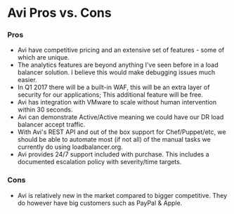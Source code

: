 # Avi Pros vs. Cons


### Pros

- Avi have competitive pricing and an extensive set of features - some of which are unique.
- The analytics features are beyond anything I've seen before in a load balancer solution. I believe this would make debugging issues much easier.
- In Q1 2017 there will be a built-in WAF, this will be an extra layer of security for our applications; This additional feature will be free.
- Avi has integration with VMware to scale without human intervention within 30 seconds.
- Avi can demonstrate Active/Active meaning we could have our DR load balancer accept traffic.
- With Avi's REST API and out of the box support for Chef/Puppet/etc, we should be able to automate most (if not all) of the manual tasks we currently do using loadbalancer.org.
- Avi provides 24/7 support included with purchase. This includes a documented escalation policy with severity/time targets.

### Cons

- Avi is relatively new in the market compared to bigger competitive. They do however have big customers such as PayPal & Apple.
